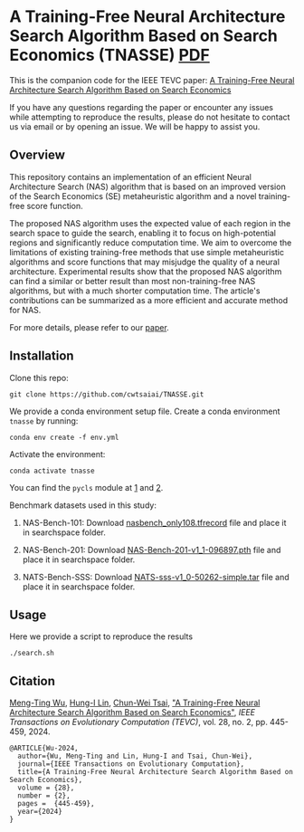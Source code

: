 # A Training-Free Neural Architecture Search Algorithm Based on Search Economics (TNASSE) [PDF](https://www.doi.org/10.1109/TEVC.2023.3264533)

This is the companion code for the IEEE TEVC paper: [A Training-Free Neural Architecture Search Algorithm Based on Search Economics](https://www.doi.org/10.1109/TEVC.2023.3264533)

If you have any questions regarding the paper or encounter any issues while attempting to reproduce the results, please do not hesitate to contact us via email or by opening an issue. We will be happy to assist you.

## Overview

This repository contains an implementation of an efficient Neural Architecture Search (NAS) algorithm that is based on an improved version of the Search Economics (SE) metaheuristic algorithm and a novel training-free score function.

The proposed NAS algorithm uses the expected value of each region in the search space to guide the search, enabling it to focus on high-potential regions and significantly reduce computation time. We aim to overcome the limitations of existing training-free methods that use simple metaheuristic algorithms and score functions that may misjudge the quality of a neural architecture.
Experimental results show that the proposed NAS algorithm can find a similar or better result than most non-training-free NAS algorithms, but with a much shorter computation time. The article's contributions can be summarized as a more efficient and accurate method for NAS.

For more details, please refer to our [paper](https://www.doi.org/10.1109/TEVC.2023.3264533).

## Installation

Clone this repo:
```
git clone https://github.com/cwtsaiai/TNASSE.git
```

We provide a conda environment setup file. Create a conda environment `tnasse` by running:
```
conda env create -f env.yml
```
Activate the environment: 
```
conda activate tnasse
```

You can find the `pycls` module at [1](https://github.com/facebookresearch/pycls) and [2](https://github.com/BayesWatch/nas-without-training).

Benchmark datasets used in this study:
1. NAS-Bench-101:
Download [nasbench_only108.tfrecord](https://github.com/google-research/nasbench) file and place it in searchspace folder.

2. NAS-Bench-201:
Download [NAS-Bench-201-v1_1-096897.pth](https://github.com/D-X-Y/NAS-Bench-201) file and place it in searchspace folder.

3. NATS-Bench-SSS:
Download [NATS-sss-v1_0-50262-simple.tar](https://github.com/D-X-Y/NATS-Bench) file and place it in searchspace folder.

## Usage

Here we provide a script to reproduce the results
```
./search.sh
```
## Citation
 [Meng-Ting Wu](),  [Hung-I Lin](), [Chun-Wei Tsai](https://sites.google.com/site/cwtsai0807/chun-wei-tsai),
 ["A Training-Free Neural Architecture Search Algorithm Based on Search Economics"](https://www.doi.org/10.1109/TEVC.2023.3264533), <i>IEEE Transactions on Evolutionary Computation (TEVC)</i>, vol. 28, no. 2, pp. 445-459, 2024.

```
@ARTICLE{Wu-2024,
  author={Wu, Meng-Ting and Lin, Hung-I and Tsai, Chun-Wei},
  journal={IEEE Transactions on Evolutionary Computation},
  title={A Training-Free Neural Architecture Search Algorithm Based on Search Economics},
  volume = {28},
  number = {2},
  pages =  {445-459},
  year={2024}
}
```
